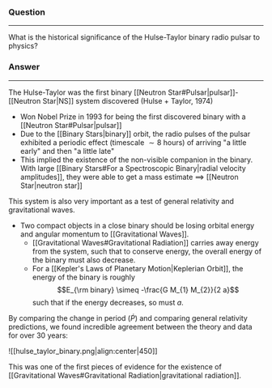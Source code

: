 ### Question
---
What is the historical significance of the Hulse-Taylor binary radio pulsar to physics?

### Answer
---
The Hulse-Taylor was the first binary [[Neutron Star#Pulsar|pulsar]]-[[Neutron Star|NS]] system discovered (Hulse + Taylor, 1974)
- Won Nobel Prize in 1993 for being the first discovered binary with a [[Neutron Star#Pulsar|pulsar]]
- Due to the [[Binary Stars|binary]] orbit, the radio pulses of the pulsar exhibited a periodic effect (timescale $\sim 8$ hours) of arriving "a little early" and then "a little late"
- This implied the existence of the non-visible companion in the binary. With large [[Binary Stars#For a Spectroscopic Binary|radial velocity amplitudes]], they were able to get a mass estimate $\implies$ [[Neutron Star|neutron star]]

This system is also very important as a test of general relativity and gravitational waves. 
- Two compact objects in a close binary should be losing orbital energy and angular momentum to [[Gravitational Waves]].
	- [[Gravitational Waves#Gravitational Radiation]] carries away energy from the system, such that to conserve energy, the overall energy of the binary must also decrease.
	- For a [[Kepler's Laws of Planetary Motion|Keplerian Orbit]], the energy of the binary is roughly $$E_{\rm binary} \simeq -\frac{G M_{1} M_{2}}{2 a}$$ such that if the energy decreases, so must $a$.

By comparing the change in period ($\dot{P}$) and comparing general relativity predictions, we found incredible agreement between the theory and data for over 30 years:

![[hulse_taylor_binary.png|align:center|450]]

This was one of the first pieces of evidence for the existence of [[Gravitational Waves#Gravitational Radiation|gravitational radiation]].